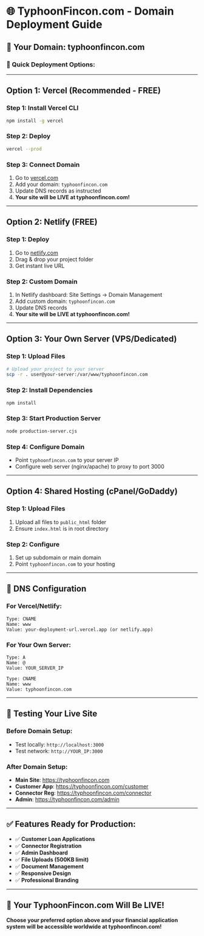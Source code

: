 # 🌐 TyphoonFincon.com - Domain Deployment Guide

## 🎯 Your Domain: typhoonfincon.com

### **🚀 Quick Deployment Options:**

---

## **Option 1: Vercel (Recommended - FREE)**

### **Step 1: Install Vercel CLI**
```bash
npm install -g vercel
```

### **Step 2: Deploy**
```bash
vercel --prod
```

### **Step 3: Connect Domain**
1. Go to [vercel.com](https://vercel.com)
2. Add your domain: `typhoonfincon.com`
3. Update DNS records as instructed
4. **Your site will be LIVE at typhoonfincon.com!**

---

## **Option 2: Netlify (FREE)**

### **Step 1: Deploy**
1. Go to [netlify.com](https://netlify.com)
2. Drag & drop your project folder
3. Get instant live URL

### **Step 2: Custom Domain**
1. In Netlify dashboard: Site Settings → Domain Management
2. Add custom domain: `typhoonfincon.com`
3. Update DNS records
4. **Your site will be LIVE at typhoonfincon.com!**

---

## **Option 3: Your Own Server (VPS/Dedicated)**

### **Step 1: Upload Files**
```bash
# Upload your project to your server
scp -r . user@your-server:/var/www/typhoonfincon.com
```

### **Step 2: Install Dependencies**
```bash
npm install
```

### **Step 3: Start Production Server**
```bash
node production-server.cjs
```

### **Step 4: Configure Domain**
- Point `typhoonfincon.com` to your server IP
- Configure web server (nginx/apache) to proxy to port 3000

---

## **Option 4: Shared Hosting (cPanel/GoDaddy)**

### **Step 1: Upload Files**
1. Upload all files to `public_html` folder
2. Ensure `index.html` is in root directory

### **Step 2: Configure**
1. Set up subdomain or main domain
2. Point `typhoonfincon.com` to your hosting

---

## **🔧 DNS Configuration**

### **For Vercel/Netlify:**
```
Type: CNAME
Name: www
Value: your-deployment-url.vercel.app (or netlify.app)
```

### **For Your Own Server:**
```
Type: A
Name: @
Value: YOUR_SERVER_IP

Type: CNAME  
Name: www
Value: typhoonfincon.com
```

---

## **📱 Testing Your Live Site**

### **Before Domain Setup:**
- Test locally: `http://localhost:3000`
- Test network: `http://YOUR_IP:3000`

### **After Domain Setup:**
- **Main Site**: https://typhoonfincon.com
- **Customer App**: https://typhoonfincon.com/customer
- **Connector Reg**: https://typhoonfincon.com/connector
- **Admin**: https://typhoonfincon.com/admin

---

## **✅ Features Ready for Production:**

- ✅ **Customer Loan Applications**
- ✅ **Connector Registration** 
- ✅ **Admin Dashboard**
- ✅ **File Uploads (500KB limit)**
- ✅ **Document Management**
- ✅ **Responsive Design**
- ✅ **Professional Branding**

---

## **🎉 Your TyphoonFincon.com Will Be LIVE!**

**Choose your preferred option above and your financial application system will be accessible worldwide at typhoonfincon.com!**
